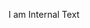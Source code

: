 <!DOCTYPE html>
<html>
<body>

<p>I am Internal Text</p>

<!-- I am Comment -->

<div id="includedContent"></div>

<script>
window.onload = function() {
  fetch('IIncluded.html')
    .then(response => response.text())
    .then(data => {
      document.getElementById('includedContent').innerHTML = data;
    });
};
</script>

</body>
</html>
